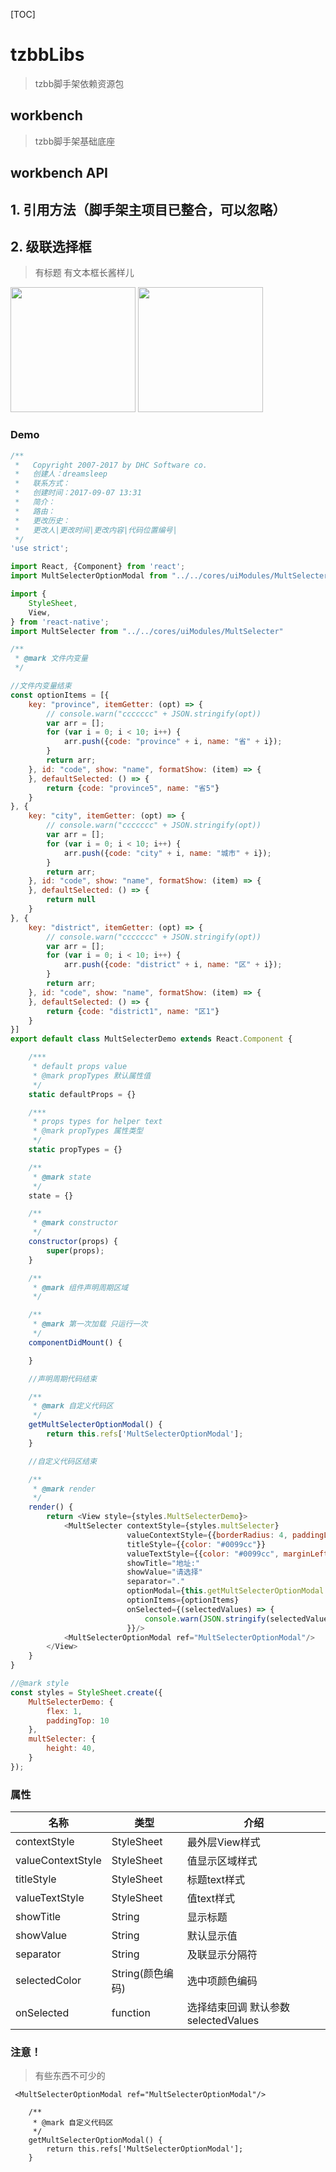 
[TOC]
# tzbbLibs
>tzbb脚手架依赖资源包

## workbench
>tzbb脚手架基础底座

## workbench API
## 1. 引用方法（脚手架主项目已整合，可以忽略）



##  2. 级联选择框
>有标题 有文本框长酱样儿

<img src="docImgs/2-1.png" width="200px" />
<img src="docImgs/2-2.png" width="200px" />

###  Demo
``` javascript
/**
 *   Copyright 2007-2017 by DHC Software co.
 *   创建人：dreamsleep
 *   联系方式：
 *   创建时间：2017-09-07 13:31
 *   简介：
 *   路由：
 *   更改历史：
 *   更改人|更改时间|更改内容|代码位置编号|
 */
'use strict';

import React, {Component} from 'react';
import MultSelecterOptionModal from "../../cores/uiModules/MultSelecterOptionModal"

import {
    StyleSheet,
    View,
} from 'react-native';
import MultSelecter from "../../cores/uiModules/MultSelecter"

/**
 * @mark 文件内变量
 */

//文件内变量结束
const optionItems = [{
    key: "province", itemGetter: (opt) => {
        // console.warn("ccccccc" + JSON.stringify(opt))
        var arr = [];
        for (var i = 0; i < 10; i++) {
            arr.push({code: "province" + i, name: "省" + i});
        }
        return arr;
    }, id: "code", show: "name", formatShow: (item) => {
    }, defaultSelected: () => {
        return {code: "province5", name: "省5"}
    }
}, {
    key: "city", itemGetter: (opt) => {
        // console.warn("ccccccc" + JSON.stringify(opt))
        var arr = [];
        for (var i = 0; i < 10; i++) {
            arr.push({code: "city" + i, name: "城市" + i});
        }
        return arr;
    }, id: "code", show: "name", formatShow: (item) => {
    }, defaultSelected: () => {
        return null
    }
}, {
    key: "district", itemGetter: (opt) => {
        // console.warn("ccccccc" + JSON.stringify(opt))
        var arr = [];
        for (var i = 0; i < 10; i++) {
            arr.push({code: "district" + i, name: "区" + i});
        }
        return arr;
    }, id: "code", show: "name", formatShow: (item) => {
    }, defaultSelected: () => {
        return {code: "district1", name: "区1"}
    }
}]
export default class MultSelecterDemo extends React.Component {

    /***
     * default props value
     * @mark propTypes 默认属性值
     */
    static defaultProps = {}

    /***
     * props types for helper text
     * @mark propTypes 属性类型
     */
    static propTypes = {}

    /**
     * @mark state
     */
    state = {}

    /**
     * @mark constructor
     */
    constructor(props) {
        super(props);
    }

    /**
     * @mark 组件声明周期区域
     */

    /**
     * @mark 第一次加载 只运行一次
     */
    componentDidMount() {

    }

    //声明周期代码结束

    /**
     * @mark 自定义代码区
     */
    getMultSelecterOptionModal() {
        return this.refs['MultSelecterOptionModal'];
    }

    //自定义代码区结束

    /**
     * @mark render
     */
    render() {
        return <View style={styles.MultSelecterDemo}>
            <MultSelecter contextStyle={styles.multSelecter}
                          valueContextStyle={{borderRadius: 4, paddingLeft: 0, borderWidth: 0}}
                          titleStyle={{color: "#0099cc"}}
                          valueTextStyle={{color: "#0099cc", marginLeft: 0}} selectedColor="orange"
                          showTitle="地址:"
                          showValue="请选择"
                          separator="."
                          optionModal={this.getMultSelecterOptionModal.bind(this)}
                          optionItems={optionItems}
                          onSelected={(selectedValues) => {
                              console.warn(JSON.stringify(selectedValues))
                          }}/>
            <MultSelecterOptionModal ref="MultSelecterOptionModal"/>
        </View>
    }
}

//@mark style
const styles = StyleSheet.create({
    MultSelecterDemo: {
        flex: 1,
        paddingTop: 10
    },
    multSelecter: {
        height: 40,
    }
});
```

### 属性

| 名称 | 类型 | 介绍  |
| --- | --- | --- |
| contextStyle | StyleSheet | 最外层View样式  |
| valueContextStyle | StyleSheet | 值显示区域样式  |
| titleStyle | StyleSheet | 标题text样式  |
| valueTextStyle | StyleSheet | 值text样式  |
| showTitle | String | 显示标题  |
| showValue | String | 默认显示值 |
|separator|String|及联显示分隔符|
|selectedColor|String(颜色编码)|选中项颜色编码|
|onSelected|function|选择结束回调 默认参数  selectedValues|

### 注意！
>有些东西不可少的

```
 <MultSelecterOptionModal ref="MultSelecterOptionModal"/>
```

```
    /**
     * @mark 自定义代码区
     */
    getMultSelecterOptionModal() {
        return this.refs['MultSelecterOptionModal'];
    }
```


